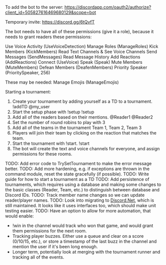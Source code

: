 To add the bot to the server:
https://discordapp.com/oauth2/authorize?client_id=505827616469680129&scope=bot

Temporary invite: https://discord.gg/6tQvfT

The bot needs to have all of these permissions (give it a role), because it needs to grant readers these permissions:

Use Voice Activity (UseVoiceDetection)
Manage Roles (ManageRoles)
Kick Members (KickMembers)
Read Text Channels & See Voice Channels
Send Messages (SendMessages)
Read Message History
Add Reactions (AddReactions)
Connect (UseVoice)
Speak (Speak)
Mute Members (MuteMembers)
Defean Members (DeafenMembers)
Priority Speaker (PrioritySpeaker, 256)

These may be needed:
Manage Emojis (ManageEmojis)


Starting a tournament:
  1. Create your tournament by adding yourself as a TD to a tournament.
    !addTD @my_user <My tournament name>
  2. Start the setup phase with !setup
    !setup
  3. Add all of the readers based on their mentions.
     @Reader1  @Reader2
  4. Set the number of round robins to play with
    3
  5. Add all of the teams in the tournament
    Team 1, Team 2, Team 3
  6. Players will join their team by clicking on the reaction that matches the team.
  7. Start the tournament with !start.
    !start
  8. The bot will create the text and voice channels for everyone, and assign permissions for these rooms.


TODO: Add error code to TrySetTournament to make the error message better.
TODO: Add more hardening, e.g. if exceptions are thrown in the command module, reset the state gracefully (if possible).
TODO: Write guide for how to start a tournament as a TD
TODO: Add persistence of tournaments, which requires using a database and making some changes to the basic classes (Reader, Team, etc.) to distinguish between database and Discord IDs.
TODO: Track member name changes so we can update reader/player names.
TODO: Look into migrating to [Discord.Net](https://github.com/RogueException/Discord.Net/releases), which is still maintained. It looks like it uses interfaces too, which should make unit testing easier.
TODO: Have an option to allow for more automation, that would enable:
  - !win <team> in the channel would track who won that game, and would grant them permissions for the next room.
  - Tracking player buzzes. Either use a queue and clear on a score (0/10/15, etc.), or store a timestamp of the last buzz in the channel and mention the user if it's been long enough.
  - Longer term, potentially look at merging with the tournament runner and tracking all of the events.
  